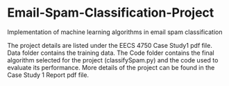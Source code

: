 # Email-Spam-Classification-Project
Implementation of machine learning algorithms in email spam classification

The project details are listed under the EECS 4750 Case Study1 pdf file. Data folder contains the training data. The Code folder contains the final algorithm selected for the project (classifySpam.py) and the code used to evaluate its performance. More details of the project can be found in the Case Study 1 Report pdf file.
